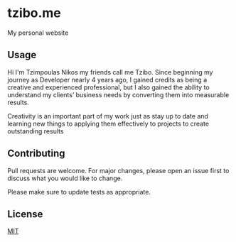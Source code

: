 # tzibo.me
My personal website

## Usage

Hi I'm Tzimpoulas Nikos my friends call me Tzibo. Since beginning my journey as Developer nearly 4 years ago, I gained credits as being a creative and experienced professional, but I also gained the ability to understand my clients’ business needs by converting them into measurable results.

Creativity is an important part of my work just as stay up to date and learning new things to applying them effectively to projects to create outstanding results

## Contributing
Pull requests are welcome. For major changes, please open an issue first to discuss what you would like to change.

Please make sure to update tests as appropriate.

## License
[MIT](https://choosealicense.com/licenses/mit/)
